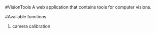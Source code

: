 #VisionTools
A web application that contains tools for computer visions. 

#Available functions
1. camera calibration
